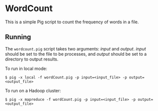 # WordCount

This is a simple Pig script to count the frequency of words in a file.

## Running 

The `wordcount.pig` script takes two arguments: _input_ and _output_. _input_ should be set to the file to be processes, and _output_ should be set to a directory to output results.

To run in local mode:

    $ pig -x local -f wordCount.pig -p input=<input_file> -p output=<output_file>

To run on a Hadoop cluster:

    $ pig -x mapreduce -f wordCount.pig -p input=<input_file> -p output=<output_file>
